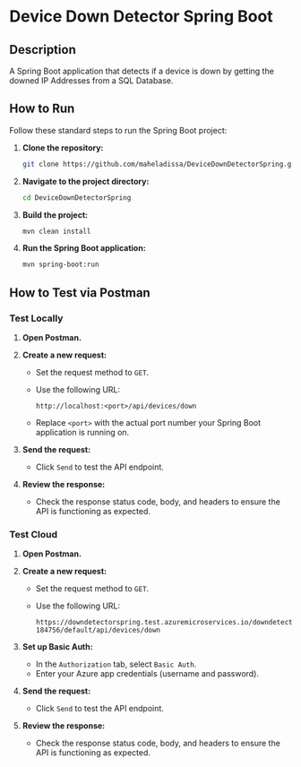 # Device Down Detector Spring Boot

## Description

A Spring Boot application that detects if a device is down by getting the downed IP Addresses from a SQL Database.

## How to Run

Follow these standard steps to run the Spring Boot project:

1. **Clone the repository:**

   ```bash
   git clone https://github.com/maheladissa/DeviceDownDetectorSpring.git
   ```

2. **Navigate to the project directory:**

   ```bash
   cd DeviceDownDetectorSpring
   ```

3. **Build the project:**

   ```bash
   mvn clean install
   ```

4. **Run the Spring Boot application:**

   ```bash
   mvn spring-boot:run
   ```

## How to Test via Postman

### Test Locally

1. **Open Postman.**

2. **Create a new request:**

    - Set the request method to `GET`.
    - Use the following URL:

      ```
      http://localhost:<port>/api/devices/down
      ```

    - Replace `<port>` with the actual port number your Spring Boot application is running on.

3. **Send the request:**

    - Click `Send` to test the API endpoint.

4. **Review the response:**

    - Check the response status code, body, and headers to ensure the API is functioning as expected.

### Test Cloud

1. **Open Postman.**

2. **Create a new request:**

    - Set the request method to `GET`.
    - Use the following URL:

      ```
      https://downdetectorspring.test.azuremicroservices.io/downdetector-184756/default/api/devices/down
      ```

3. **Set up Basic Auth:**

    - In the `Authorization` tab, select `Basic Auth`.
    - Enter your Azure app credentials (username and password).

4. **Send the request:**

    - Click `Send` to test the API endpoint.

5. **Review the response:**

    - Check the response status code, body, and headers to ensure the API is functioning as expected.
